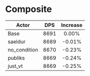 # Composite
| Actor | DPS | Increase |
|---|:---:|:---:|
|Base|8691|0.00%|
|saeldur|8689|-0.01%|
|no_condition|8670|-0.23%|
|publiks|8669|-0.24%|
|just_vt|8669|-0.25%|
